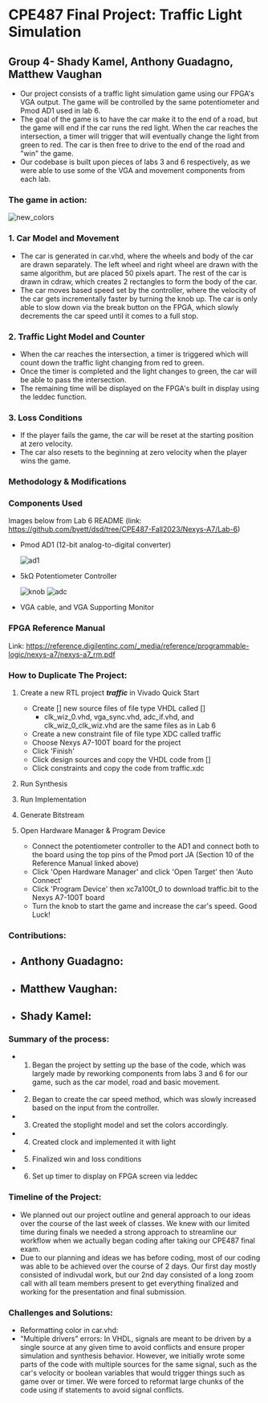 # CPE487 Final Project: Traffic Light Simulation
## Group 4- Shady Kamel, Anthony Guadagno, Matthew Vaughan
* Our project consists of a traffic light simulation game using our FPGA's VGA output. The game will be controlled by the same potentiometer and Pmod AD1 used in lab 6. 
* The goal of the game is to have the car make it to the end of a road, but the game will end if the car runs the red light. When the car reaches the intersection, a timer will trigger that will eventually change the light from green to red. The car is then free to drive to the end of the road and "win" the game. 
* Our codebase is built upon pieces of labs 3 and 6 respectively, as we were able to use some of the VGA and movement components from each lab. 
### The game in action:

![new_colors](https://github.com/mvaughan20/Group-4-Final-Project/assets/94701716/db0fb355-f5fb-45dc-87ea-6a36eb759e74)
### 1. Car Model and Movement


* The car is generated in car.vhd, where the wheels and body of the car are drawn separately. The left wheel and right wheel are drawn with the same algorithm, but are placed 50 pixels apart. The rest of the car is drawn in cdraw, which creates 2 rectangles to form the body of the car.
* The car moves based speed set by the controller, where the velocity of the car gets incrementally faster by turning the knob up. The car is only able to slow down via the break button on the FPGA, which slowly decrements the car speed until it comes to a full stop. 
### 2. Traffic Light Model and Counter
* When the car reaches the intersection, a timer is triggered which will count down the traffic light changing from red to green.
* Once the timer is completed and the light changes to green, the car will be able to pass the intersection.
* The remaining time will be displayed on the FPGA's built in display using the leddec function.
### 3. Loss Conditions
* If the player fails the game, the car will be reset at the starting position at zero velocity. 
* The car also resets to the beginning at zero velocity when the player wins the game. 

### Methodology & Modifications

### Components Used
Images below from Lab 6 README (link: https://github.com/byett/dsd/tree/CPE487-Fall2023/Nexys-A7/Lab-6)
* Pmod AD1 (12-bit analog-to-digital converter)


  ![ad1](https://github.com/mvaughan20/Group-4-Final-Project/assets/94701716/ad6d939a-e8d4-4003-9fb6-36759a0daedc)

* 5kΩ Potentiometer Controller



  ![knob](https://github.com/mvaughan20/Group-4-Final-Project/assets/94701716/a381e35d-e530-470f-b6da-dd89d7cf23c8)
  ![adc](https://github.com/mvaughan20/Group-4-Final-Project/assets/94701716/cc49d1a2-becf-453f-a4ea-2ca98453a661)


* VGA cable, and VGA Supporting Monitor

### FPGA Reference Manual
Link: https://reference.digilentinc.com/_media/reference/programmable-logic/nexys-a7/nexys-a7_rm.pdf

### How to Duplicate The Project:
1. Create a new RTL project ***traffic*** in Vivado Quick Start
    * Create [] new source files of file type VHDL called []
      - clk_wiz_0.vhd, vga_sync.vhd, adc_if.vhd, and clk_wiz_0_clk_wiz.vhd are the same files as in Lab 6
    * Create a new constraint file of file type XDC called traffic
    * Choose Nexys A7-100T board for the project
    * Click 'Finish'
    * Click design sources and copy the VHDL code from []
    * Click constraints and copy the code from traffic.xdc
   
3. Run Synthesis
4. Run Implementation
5. Generate Bitstream
6. Open Hardware Manager & Program Device
   * Connect the potentiometer controller to the AD1 and connect both to the board using the top pins of the Pmod port JA (Section 10 of the Reference Manual linked above)
   * Click 'Open Hardware Manager' and click 'Open Target' then 'Auto Connect'
   * Click 'Program Device' then xc7a100t_0 to download traffic.bit to the Nexys A7-100T board
   * Turn the knob to start the game and increase the car's speed. Good Luck!
### Contributions:
* Anthony Guadagno:
  - 
* Matthew Vaughan:
  - 
* Shady Kamel:
  - 

### Summary of the process:
* 1. Began the project by setting up the base of the code, which was largely made by reworking components from labs 3 and 6 for our game, such as the car model, road and basic movement.
* 2. Began to create the car speed method, which was slowly increased based on the input from the controller.
* 3. Created the stoplight model and set the colors accordingly.
* 4. Created clock and implemented it with light 
* 5. Finalized win and loss conditions
* 6. Set up timer to display on FPGA screen via leddec

### Timeline of the Project:
* We planned out our project outline and general approach to our ideas over the course of the last week of classes. We knew with our limited time during finals we needed a strong approach to streamline our workflow when we actually began coding after taking our CPE487 final exam. 
* Due to our planning and ideas we has before coding, most of our coding was able to be achieved over the course of 2 days. Our first day mostly consisted of indivudal work, but our 2nd day consisted of a long zoom call with all team members present to get everything finalized and working for the presentation and final submission. 

### Challenges and Solutions:
* Reformatting color in car.vhd: 
* "Multiple drivers" errors: In VHDL, signals are meant to be driven by a single source at any given time to avoid conflicts and ensure proper simulation and synthesis behavior. However, we initially wrote some parts of the code with multiple sources for the same signal, such as the car's velocity or boolean variables that would trigger things such as game over or timer. We were forced to reformat large chunks of the code using if statements to avoid signal conflicts.  
